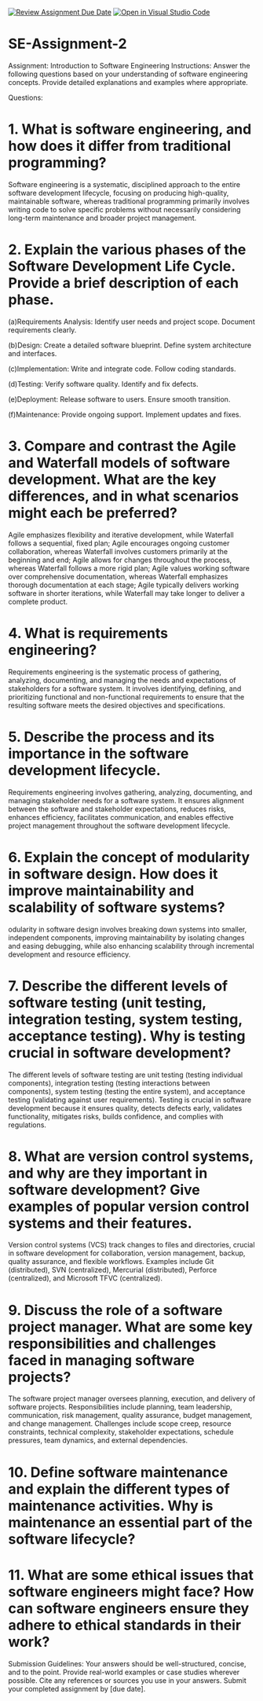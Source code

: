 [![Review Assignment Due Date](https://classroom.github.com/assets/deadline-readme-button-24ddc0f5d75046c5622901739e7c5dd533143b0c8e959d652212380cedb1ea36.svg)](https://classroom.github.com/a/-ucQIGTc)
[![Open in Visual Studio Code](https://classroom.github.com/assets/open-in-vscode-718a45dd9cf7e7f842a935f5ebbe5719a5e09af4491e668f4dbf3b35d5cca122.svg)](https://classroom.github.com/online_ide?assignment_repo_id=15204213&assignment_repo_type=AssignmentRepo)
# SE-Assignment-2
Assignment: Introduction to Software Engineering
Instructions:
Answer the following questions based on your understanding of software engineering concepts. Provide detailed explanations and examples where appropriate.

Questions:
# 

# 1.  What is software engineering, and how does it differ from traditional programming?
Software engineering is a systematic, disciplined approach to the entire software development lifecycle, focusing on producing high-quality, maintainable software, whereas traditional programming primarily involves writing code to solve specific problems without necessarily considering long-term maintenance and broader project management.


#  2. Explain the various phases of the Software Development Life Cycle. Provide a brief description of each phase.
(a)Requirements Analysis:
Identify user needs and project scope.
Document requirements clearly.

(b)Design:
Create a detailed software blueprint.
Define system architecture and interfaces.

(c)Implementation:
Write and integrate code.
Follow coding standards.

(d)Testing:
Verify software quality.
Identify and fix defects.

(e)Deployment:
Release software to users.
Ensure smooth transition.

(f)Maintenance:
Provide ongoing support.
Implement updates and fixes.


#  3. Compare and contrast the Agile and Waterfall models of software development. What are the key differences, and in what scenarios might each be preferred?
Agile emphasizes flexibility and iterative development, while Waterfall follows a sequential, fixed plan; Agile encourages ongoing customer collaboration, whereas Waterfall involves customers primarily at the beginning and end; Agile allows for changes throughout the process, whereas Waterfall follows a more rigid plan; Agile values working software over comprehensive documentation, whereas Waterfall emphasizes thorough documentation at each stage; Agile typically delivers working software in shorter iterations, while Waterfall may take longer to deliver a complete product.

# 4. What is requirements engineering? 
Requirements engineering is the systematic process of gathering, analyzing, documenting, and managing the needs and expectations of stakeholders for a software system. It involves identifying, defining, and prioritizing functional and non-functional requirements to ensure that the resulting software meets the desired objectives and specifications.

# 5. Describe the process and its importance in the software development lifecycle.
Requirements engineering involves gathering, analyzing, documenting, and managing stakeholder needs for a software system. It ensures alignment between the software and stakeholder expectations, reduces risks, enhances efficiency, facilitates communication, and enables effective project management throughout the software development lifecycle.

# 6. Explain the concept of modularity in software design. How does it improve maintainability and scalability of software systems?
odularity in software design involves breaking down systems into smaller, independent components, improving maintainability by isolating changes and easing debugging, while also enhancing scalability through incremental development and resource efficiency.

# 7. Describe the different levels of software testing (unit testing, integration testing, system testing, acceptance testing). Why is testing crucial in software development?
The different levels of software testing are unit testing (testing individual components), integration testing (testing interactions between components), system testing (testing the entire system), and acceptance testing (validating against user requirements). Testing is crucial in software development because it ensures quality, detects defects early, validates functionality, mitigates risks, builds confidence, and complies with regulations.
# 8. What are version control systems, and why are they important in software development? Give examples of popular version control systems and their features.
Version control systems (VCS) track changes to files and directories, crucial in software development for collaboration, version management, backup, quality assurance, and flexible workflows. Examples include Git (distributed), SVN (centralized), Mercurial (distributed), Perforce (centralized), and Microsoft TFVC (centralized).
# 9. Discuss the role of a software project manager. What are some key responsibilities and challenges faced in managing software projects?
The software project manager oversees planning, execution, and delivery of software projects. Responsibilities include planning, team leadership, communication, risk management, quality assurance, budget management, and change management. Challenges include scope creep, resource constraints, technical complexity, stakeholder expectations, schedule pressures, team dynamics, and external dependencies.
# 10. Define software maintenance and explain the different types of maintenance activities. Why is maintenance an essential part of the software lifecycle?

# 11. What are some ethical issues that software engineers might face? How can software engineers ensure they adhere to ethical standards in their work?




Submission Guidelines:
Your answers should be well-structured, concise, and to the point.
Provide real-world examples or case studies wherever possible.
Cite any references or sources you use in your answers.
Submit your completed assignment by [due date].
